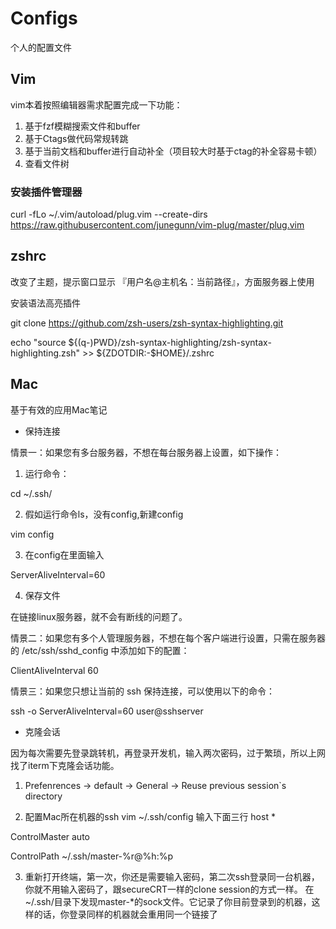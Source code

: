 # Configs
个人的配置文件
## Vim
vim本着按照编辑器需求配置完成一下功能：
1. 基于fzf模糊搜索文件和buffer
2. 基于Ctags做代码常规转跳
3. 基于当前文档和buffer进行自动补全（项目较大时基于ctag的补全容易卡顿）
4. 查看文件树
### 安装插件管理器
 curl -fLo ~/.vim/autoload/plug.vim --create-dirs https://raw.githubusercontent.com/junegunn/vim-plug/master/plug.vim


## zshrc
改变了主题，提示窗口显示 『用户名@主机名：当前路径』，方面服务器上使用

安装语法高亮插件

git clone https://github.com/zsh-users/zsh-syntax-highlighting.git 

echo "source ${(q-)PWD}/zsh-syntax-highlighting/zsh-syntax-highlighting.zsh" >> ${ZDOTDIR:-$HOME}/.zshrc

## Mac
基于有效的应用Mac笔记

- 保持连接

情景一：如果您有多台服务器，不想在每台服务器上设置，如下操作：
1. 运行命令：

cd ~/.ssh/

2. 假如运行命令ls，没有config,新建config

vim config

3. 在config在里面输入

ServerAliveInterval=60

4. 保存文件

在链接linux服务器，就不会有断线的问题了。

情景二：如果您有多个人管理服务器，不想在每个客户端进行设置，只需在服务器的 /etc/ssh/sshd_config 中添加如下的配置：

ClientAliveInterval 60

情景三：如果您只想让当前的 ssh 保持连接，可以使用以下的命令：

ssh -o ServerAliveInterval=60 user@sshserver


- 克隆会话

因为每次需要先登录跳转机，再登录开发机，输入两次密码，过于繁琐，所以上网找了iterm下克隆会话功能。

1. Prefenrences -> default -> General -> Reuse previous session`s directory



2. 配置Mac所在机器的ssh
vim ~/.ssh/config
输入下面三行
host *

ControlMaster auto

ControlPath ~/.ssh/master-%r@%h:%p

3. 重新打开终端，第一次，你还是需要输入密码，第二次ssh登录同一台机器，你就不用输入密码了，跟secureCRT一样的clone session的方式一样。 
在~/.ssh/目录下发现master-*的sock文件。它记录了你目前登录到的机器，这样的话，你登录同样的机器就会重用同一个链接了
